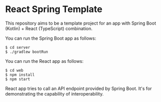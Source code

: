 # React Spring Template

This repository aims to be a template project for an app with Spring Boot (Kotlin) + React (TypeScript) combination.

You can run the Spring Boot app as follows:

```
$ cd server
$ ./gradlew bootRun 
```

You can run the React app as follows:

```
$ cd web
$ npm install
$ npm start
```

React app tries to call an API endpoint provided by Spring Boot. It's for demonstrating the capability of interoperability.
